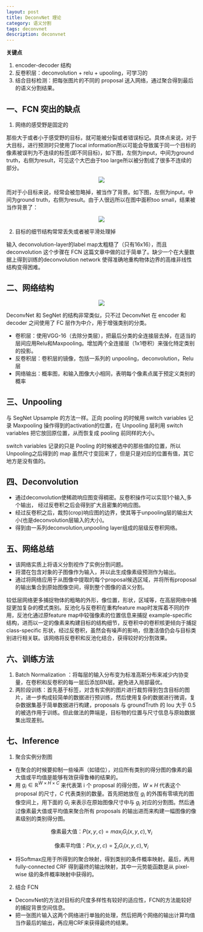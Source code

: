 ```yaml
---
layout: post
title: DeconvNet 理论
category: 语义分割
tags: deconvnet
description: deconvnet
---
```


**关键点**

1. encoder-decoder 结构
2. 反卷积层：deconvolution + relu + upooling，可学习的
3. 结合目标检测：把每张图片的不同的 proposal 送入网络，通过聚合得到最后的语义分割结果。

## 一、FCN 突出的缺点

1. 网络的感受野是固定的

那些大于或者小于感受野的目标，就可能被分裂或者错误标记。具体点来说，对于大目标，进行预测时只使用了local information所以可能会导致属于同一个目标的像素被误判为不连续的标签(即不同目标)，如下图，左侧为input，中间为ground truth，右侧为result，可见这个大巴由于too large所以被分割成了很多不连续的部分。

<center>

<img src="https://raw.githubusercontent.com/chiemon/chiemon.github.io/master/img/DeconvNet/1.png">

</center>

而对于小目标来说，经常会被忽略掉，被当作了背景。如下图，左侧为input，中间为ground truth，右侧为result。由于人很远所以在图中面积too small，结果被当作背景了：

<center>

<img src="https://raw.githubusercontent.com/chiemon/chiemon.github.io/master/img/DeconvNet/2.png">

</center>

2. 目标的细节结构常常丢失或者被平滑处理掉

输入 deconvolution-layer的label map太粗糙了（只有16x16），而且 deconvolution 这个步骤在 FCN 这篇文章中做的过于简单了。缺少一个在大量数据上得到训练的deconvolution network 使得准确地重构物体边界的高维非线性结构变得困难。

## 二、网络结构

<center>

<img src="https://raw.githubusercontent.com/chiemon/chiemon.github.io/master/img/DeconvNet/3.png">

</center>

DeconvNet 和 SegNet 的结构非常类似，只不过 DeconvNet 在 encoder 和 decoder 之间使用了 FC 层作为中介，用于增强类别的分类。

- 卷积层：使用VGG-16（去除分类层），把最后分类的全连接层去掉，在适当的层间应用Relu和Maxpooling。增加两个全连接层（1x1卷积）来强化特定类别的投影。
- 反卷积层：卷积层的镜像，包括一系列的 unpooling，deconvolution，Relu 层
- 网络输出：概率图，和输入图像大小相同，表明每个像素点属于预定义类别的概率

## 三、Unpooling

与 SegNet Upsample 的方法一样。正向 pooling 的时候用 switch variables 记录 Maxpooling 操作得到的activation的位置，在 Unpooling 层利用 switch variables 把它放回原位置，从而恢复成 pooling 前同样的大小。

switch variables 记录的只是 Pooling 的时候被选中的那些值的位置，所以 Unpooling之后得到的 map 虽然尺寸变回来了，但是只是对应的位置有值，其它地方是没有值的。

## 四、Deconvolution

- 通过deconvolution使稀疏响应图变得稠密。反卷积操作可以实现1个输入,多个输出， 经过反卷积之后会得到扩大且密集的响应图。
- 经过反卷积之后，裁剪(crop)响应图的边界，使其等于unpooling层的输出大小(也是deconvolution层输入的大小)。
- 得到由一系列deconvolution,unpooling layer组成的层级反卷积网络。

## 五、网络总结

- 该网络实质上将语义分割视作了实例分割问题。
- 将潜在包含对象的子图像作为输入，并以此生成像素级预测作为输出。
- 通过将网络应用于从图像中提取的每个proposal候选区域，并将所有proposal的输出集合到原始图像空间，得到整个图像的语义分割。

较低层网络更多捕捉物体的粗略的外形，像位置，形状，区域等，在高层网络中捕捉更加复杂的模式类别。反池化与反卷积在重构feature map时发挥着不同的作用，反池化通过原feature map中较强像素的位置信息来捕捉 example-specific 结构，进而以一定的像素来构建目标的结构细节，反卷积中的卷积核更倾向于捕捉 class-specific 形状，经过反卷积，虽然会有噪声的影响，但激活值仍会与目标类别进行相关联。该网络将反卷积和反池化结合，获得较好的分割效果。

## 六、训练方法

1. Batch Normalization ：将每层的输入分布变为标准高斯分布来减少内协变量，在卷积和反卷积的每一层后添加BN层。避免进入局部最优。
2. 两阶段训练：首先基于标签，对含有实例的图片进行裁剪得到包含目标的图片，进一步构成较简单的数据进行预训练，然后使用复杂的数据进行微调，复杂数据集基于简单数据进行构建，proposals 与 groundTruth 的 Iou 大于 0.5 的被选作用于训练。但此做法的弊端是，目标物的位置与尺寸信息与原始数据集出现差别。

## 七、Inference

1. 聚合实例分割图

- 在聚合的时候要抑制一些噪声（如错位），对应所有类别的得分图的像素的最大值或平均值是能够有效获得鲁棒的结果的。
- 用 $g_{i} \in \mathbb{R} ^{W \times H \times C}$ 来代表第 i 个 proposal 的得分图，$W \times H$ 代表这个 proposal 的尺寸，$C$ 代表类别的数量。首先把她放在 $g_{i}$ 的外围有零填充的图像空间上，用下面的 $G_{i}$ 来表示在原始图像尺寸中与 $g_{i}$ 对应的分割图。然后通过像素最大值或平均值来聚合所有 proposals 的输出进而来构建一幅图像的像素级别的类别得分图。

$$\text{像素最大值：} P \left ( x,y,c \right ) = max_{i} G_{i} \left ( x,y,c \right ), \forall _{i}$$

$$\text{像素平均值：} P \left ( x,y,c \right ) = \sum_{i} G_{i} \left ( x,y,c \right ), \forall _{i}$$

- 将Softmax应用于所得到的聚合映射，得到类别的条件概率映射。最后，再用 fully-connected CRF 得到最终的输出映射，其中一元势能函数是从 pixel-wise 级的条件概率映射中获得的。

2. 结合 FCN

- DeconvNet的方法对目标的尺度多样性有较好的适应性，FCN的方法能较好的捕捉背景空间信息。
- 把一张图片输入这两个网络进行单独的处理，然后把两个网络的输出计算均值当作最后的输出，再应用CRF来获得最终的结果。
